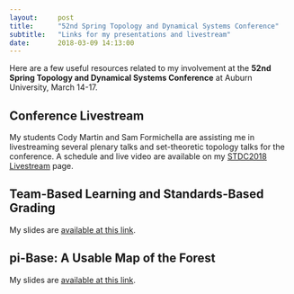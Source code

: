 ```yaml
---
layout:     post
title:      "52nd Spring Topology and Dynamical Systems Conference"
subtitle:   "Links for my presentations and livestream"
date:       2018-03-09 14:13:00
---
```


Here are a few useful resources related to my involvement at the
**52nd Spring Topology and Dynamical Systems Conference**
at Auburn University, March 14-17.

## Conference Livestream

My students Cody Martin and Sam Formichella are assisting me in livestreaming
several plenary talks and set-theoretic topology talks for the conference.
A schedule and live video are available on my
[STDC2018 Livestream](/math/stdc-2018) page.

## Team-Based Learning and Standards-Based Grading

My slides are [available at this link][tbl-sbg].

[tbl-sbg]: https://docs.google.com/presentation/d/1ulHbe6SlAoUjq5hQH70W5rt0P96mFeESJZ7UG8pOurs/edit?usp=sharing

## pi-Base: A Usable Map of the Forest

My slides are [available at this link][pi-base].

[pi-base]: https://docs.google.com/presentation/d/1RnQYkNL6Mt4ye99BV7XHLsu-h5-s5qLfNFdl22edo60/edit?usp=sharing

